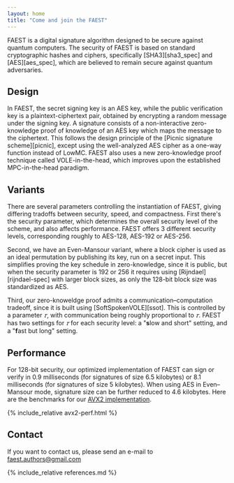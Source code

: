 ```yaml
---
layout: home
title: "Come and join the FAEST"
---
```


FAEST is a digital signature algorithm designed to be secure against quantum computers.
The security of FAEST is based on standard cryptographic hashes and ciphers, specifically [SHA3][sha3_spec] and [AES][aes_spec], which are believed to remain secure against quantum adversaries.

## Design

In FAEST, the secret signing key is an AES key, while the public verification key is a plaintext-ciphertext pair, obtained by encrypting a random message under the signing key. A signature consists of a non-interactive zero-knowledge proof of knowledge of an AES key which maps the message to the ciphertext. This follows the design principle of the [Picnic signature scheme][picnic], except using the well-analyzed AES cipher as a one-way function instead of LowMC. FAEST also uses a new zero-knowledge proof technique called VOLE-in-the-head, which improves upon the established MPC-in-the-head paradigm.

## Variants

There are several parameters controlling the instantiation of FAEST, giving differing tradoffs between security, speed, and compactness.
First there's the security parameter, which determines the overall security level of the scheme, and also affects performance.
FAEST offers 3 different security levels, corresponding roughly to AES-128, AES-192 or AES-256.

Second, we have an Even-Mansour variant, where a block cipher is used as an ideal permutation by publishing its key, run on a secret input.
This simplifies proving the key schedule in zero-knowledge, since it is public, but when the security parameter is 192 or 256 it requires using [Rijndael][rijndael-spec] with larger block sizes, as only the 128-bit block size was standardized as AES.

Third, our zero-knoweldge proof admits a communication–computation tradeoff, since it is built using [SoftSpokenVOLE][ssot].
This is controlled by a parameter *𝜏*, with communication being roughly proportional to *𝜏*.
FAEST has two settings for *𝜏* for each security level: a "**s**low and short" setting, and a "**f**ast but long" setting.

## Performance

For 128-bit security, our optimized implementation of FAEST can sign or verify in 0.9 milliseconds (for signatures of size 6.5 kilobytes) or 8.1 milliseconds (for signatures of size 5 kilobytes). When using AES in Even–Mansour mode, signature size can be further reduced to 4.6 kilobytes. Here are the benchmarks for our [AVX2 implementation](/software.html).

{% include_relative avx2-perf.html %}

## Contact

If you want to contact us, please send an e-mail to [faest.authors@gmail.com](mailto://faest.authors@gmail.com)

{% include_relative references.md %}
